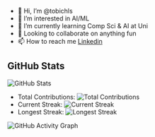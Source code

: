 - 👋 Hi, I’m @tobichls
- 👀 I’m interested in AI/ML
- 🌱 I’m currently learning Comp Sci & AI at Uni
- 💞️ Looking to collaborate on anything fun
- 📫 How to reach me [Linkedin](https://www.linkedin.com/in/tobi-fakoya)

## GitHub Stats

![GitHub Stats](https://github-readme-stats.vercel.app/api?username=tobichls&show_icons=true&theme=radical)

- Total Contributions: ![Total Contributions](https://img.shields.io/github/contributions/tobichls)
- Current Streak: ![Current Streak](https://img.shields.io/github/commit-activity/4w/tobichls)
- Longest Streak: ![Longest Streak](https://img.shields.io/github/commit-activity/y/tobichls)

![GitHub Activity Graph](https://activity-graph.herokuapp.com/graph?username=tobichls&bg_color=ffffff&color=4c71f2&line=4c71f2&point=ffffff&area=true&hide_border=true)

<!---
tobichls/tobichls is a ✨ special ✨ repository because its `README.md` (this file) appears on your GitHub profile.
You can click the Preview link to take a look at your changes.
--->
